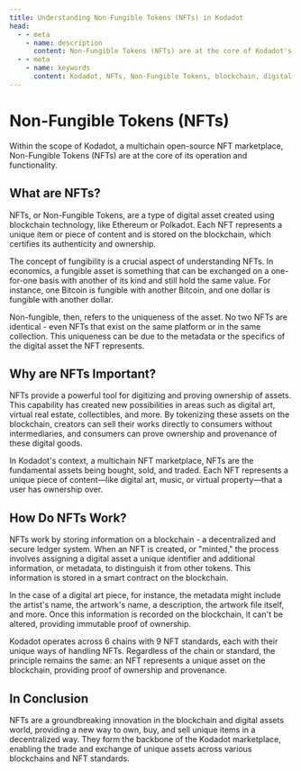 ```yaml
---
title: Understanding Non-Fungible Tokens (NFTs) in Kodadot
head:
  - - meta
    - name: description
      content: Non-Fungible Tokens (NFTs) are at the core of Kodadot's multichain open-source NFT marketplace. This article provides an overview of NFTs, including their definition, importance, and functionality. NFTs are unique digital assets created using blockchain technology, and each NFT represents a unique item or piece of content stored on the blockchain. NFTs provide a powerful tool for digitizing and proving ownership of assets, creating new possibilities in areas such as digital art, virtual real estate, collectibles, and more. This article explains how NFTs work, including how they store information on a blockchain and how they provide immutable proof of ownership. Kodadot operates across 6 chains with 9 NFT standards, each with their unique ways of handling NFTs. Regardless of the chain or standard, the principle remains the same. An NFT represents a unique asset on the blockchain, providing proof of ownership and provenance.
  - - meta
    - name: keywords
      content: Kodadot, NFTs, Non-Fungible Tokens, blockchain, digital assets, ownership, provenance, multichain, open-source, marketplace, unique, metadata, smart contract, immutable, trade, exchange, virtual real estate, collectibles, digital art, music, virtual property, decentralized, ledger system, 6 chains, 9 NFT standards
---
```



# Non-Fungible Tokens (NFTs)

Within the scope of Kodadot, a multichain open-source NFT marketplace, Non-Fungible Tokens (NFTs) are at the core of its operation and functionality.

## What are NFTs?

NFTs, or Non-Fungible Tokens, are a type of digital asset created using blockchain technology, like Ethereum or Polkadot. Each NFT represents a unique item or piece of content and is stored on the blockchain, which certifies its authenticity and ownership.

The concept of fungibility is a crucial aspect of understanding NFTs. In economics, a fungible asset is something that can be exchanged on a one-for-one basis with another of its kind and still hold the same value. For instance, one Bitcoin is fungible with another Bitcoin, and one dollar is fungible with another dollar.

Non-fungible, then, refers to the uniqueness of the asset. No two NFTs are identical - even NFTs that exist on the same platform or in the same collection. This uniqueness can be due to the metadata or the specifics of the digital asset the NFT represents.

## Why are NFTs Important?

NFTs provide a powerful tool for digitizing and proving ownership of assets. This capability has created new possibilities in areas such as digital art, virtual real estate, collectibles, and more. By tokenizing these assets on the blockchain, creators can sell their works directly to consumers without intermediaries, and consumers can prove ownership and provenance of these digital goods.

In Kodadot's context, a multichain NFT marketplace, NFTs are the fundamental assets being bought, sold, and traded. Each NFT represents a unique piece of content—like digital art, music, or virtual property—that a user has ownership over.

## How Do NFTs Work?

NFTs work by storing information on a blockchain - a decentralized and secure ledger system. When an NFT is created, or "minted," the process involves assigning a digital asset a unique identifier and additional information, or metadata, to distinguish it from other tokens. This information is stored in a smart contract on the blockchain.

In the case of a digital art piece, for instance, the metadata might include the artist's name, the artwork's name, a description, the artwork file itself, and more. Once this information is recorded on the blockchain, it can't be altered, providing immutable proof of ownership.

Kodadot operates across 6 chains with 9 NFT standards, each with their unique ways of handling NFTs. Regardless of the chain or standard, the principle remains the same: an NFT represents a unique asset on the blockchain, providing proof of ownership and provenance.

## In Conclusion

NFTs are a groundbreaking innovation in the blockchain and digital assets world, providing a new way to own, buy, and sell unique items in a decentralized way. They form the backbone of the Kodadot marketplace, enabling the trade and exchange of unique assets across various blockchains and NFT standards.
